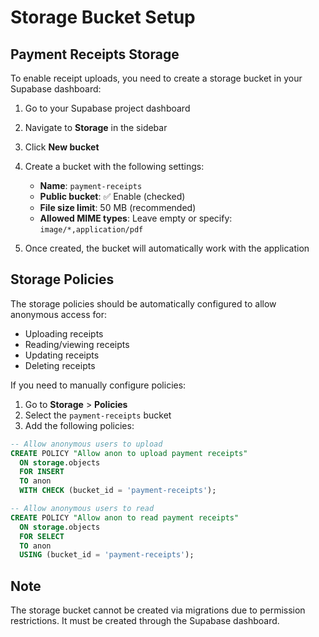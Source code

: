 # Storage Bucket Setup

## Payment Receipts Storage

To enable receipt uploads, you need to create a storage bucket in your Supabase dashboard:

1. Go to your Supabase project dashboard
2. Navigate to **Storage** in the sidebar
3. Click **New bucket**
4. Create a bucket with the following settings:
   - **Name**: `payment-receipts`
   - **Public bucket**: ✅ Enable (checked)
   - **File size limit**: 50 MB (recommended)
   - **Allowed MIME types**: Leave empty or specify: `image/*,application/pdf`

5. Once created, the bucket will automatically work with the application

## Storage Policies

The storage policies should be automatically configured to allow anonymous access for:
- Uploading receipts
- Reading/viewing receipts
- Updating receipts
- Deleting receipts

If you need to manually configure policies:

1. Go to **Storage** > **Policies**
2. Select the `payment-receipts` bucket
3. Add the following policies:

```sql
-- Allow anonymous users to upload
CREATE POLICY "Allow anon to upload payment receipts"
  ON storage.objects
  FOR INSERT
  TO anon
  WITH CHECK (bucket_id = 'payment-receipts');

-- Allow anonymous users to read
CREATE POLICY "Allow anon to read payment receipts"
  ON storage.objects
  FOR SELECT
  TO anon
  USING (bucket_id = 'payment-receipts');
```

## Note

The storage bucket cannot be created via migrations due to permission restrictions. It must be created through the Supabase dashboard.
